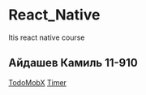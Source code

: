 # React_Native
Itis react native course

## Айдашев Камиль 11-910

[TodoMobX](https://github.com/CAMELNINGA/React_Native/tree/main/scren_shot/Todo_Mob_X)
[Timer](https://github.com/CAMELNINGA/React_Native/blob/main/scren_shot/Timer)
